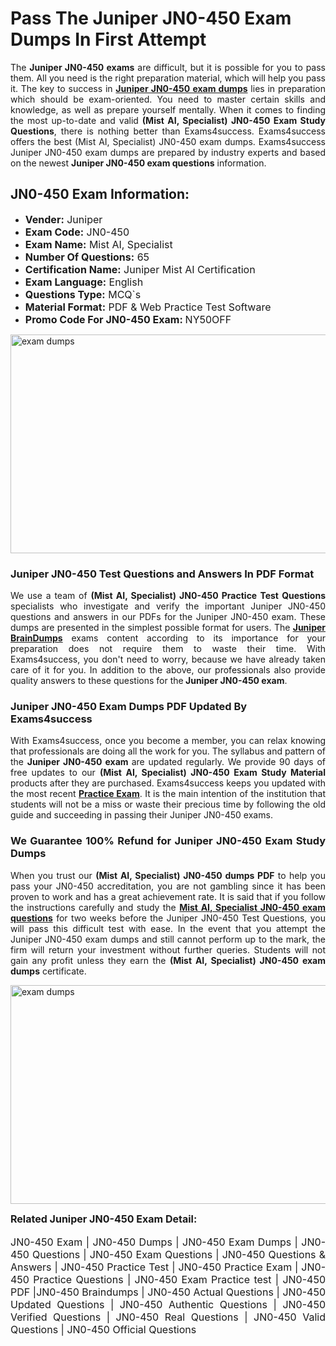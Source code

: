 <h1><strong><strong>Pass The Juniper JN0-450 Exam Dumps In First Attempt</strong></strong></h1> <p style="text-align:justify">The <strong>Juniper JN0-450 exams</strong> are difficult, but it is possible for you to pass them. All you need is the right preparation material, which will help you pass it. The key to success in <a href="https://www.exams4success.com/juniper/jn0-450-pdf-exam-dumps"><strong>Juniper JN0-450 exam dumps</strong></a> lies in preparation which should be exam-oriented. You need to master certain skills and knowledge, as well as prepare yourself mentally. When it comes to finding the most up-to-date and valid <strong>(Mist AI, Specialist) JN0-450 Exam Study Questions</strong>, there is nothing better than Exams4success. Exams4success offers the best (Mist AI, Specialist) JN0-450 exam dumps. Exams4success Juniper JN0-450 exam dumps are prepared by industry experts and based on the newest <strong>Juniper JN0-450 exam questions</strong> information.</p> <h2><strong><strong>JN0-450 Exam Information:</strong></strong></h2> <ul> <li><span style="font-size:16px"><strong>Vender:</strong> Juniper</span></li> <li><span style="font-size:16px"><strong>Exam Code:</strong> JN0-450</span></li> <li><span style="font-size:16px"><strong>Exam Name:</strong> Mist AI, Specialist</span></li> <li><span style="font-size:16px"><strong>Number Of Questions:</strong> 65</span></li> <li><span style="font-size:16px"><strong>Certification Name:</strong> Juniper Mist AI Certification</span></li> <li><span style="font-size:16px"><strong>Exam Language:</strong> English</span></li> <li><span style="font-size:16px"><strong>Questions Type:</strong> MCQ`s</span></li> <li><span style="font-size:16px"><strong>Material Format:</strong> PDF & Web Practice Test Software</span></li> <li><span style="font-size:16px"><strong>Promo Code For JN0-450 Exam: </strong>NY50OFF</span></li> </ul> <p><a href="https://www.exams4success.com/juniper/jn0-450-pdf-exam-dumps" rel="no-follow"><img alt="exam dumps" src="https://www.certcollections.com/uploads/content/infrist1.png" style="height:350px; width:750px" /></a></p> <h3><strong>Juniper JN0-450 Test Questions and Answers In PDF Format</strong></h3> <p style="text-align:justify">We use a team of <strong>(Mist AI, Specialist) JN0-450 Practice Test Questions</strong> specialists who investigate and verify the important Juniper JN0-450 questions and answers in our PDFs for the Juniper JN0-450 exam. These dumps are presented in the simplest possible format for users. The <a href="https://www.exams4success.com/juniper-exam-dumps"><strong>Juniper BrainDumps</strong></a> exams content according to its importance for your preparation does not require them to waste their time. With Exams4success, you don't need to worry, because we have already taken care of it for you. In addition to the above, our professionals also provide quality answers to these questions for the<strong> Juniper JN0-450 exam</strong>.</p> <h3><strong> Juniper JN0-450 Exam Dumps PDF Updated By Exams4success</strong></h3> <p style="text-align:justify">With Exams4success, once you become a member, you can relax knowing that professionals are doing all the work for you. The syllabus and pattern of the <strong>Juniper JN0-450 exam </strong>are updated regularly. We provide 90 days of free updates to our <strong>(Mist AI, Specialist) JN0-450 Exam Study Material</strong> products after they are purchased. Exams4success keeps you updated with the most recent <a href="https://www.exams4success.com/"><strong>Practice Exam</strong></a>. It is the main intention of the institution that students will not be a miss or waste their precious time by following the old guide and succeeding in passing their Juniper JN0-450 exams.</p> <h3 style="text-align:justify"><strong>We Guarantee 100% Refund for Juniper JN0-450 Exam Study Dumps</strong></h3> <p style="text-align:justify">When you trust our <strong>(Mist AI, Specialist) JN0-450 dumps PDF</strong> to help you pass your JN0-450 accreditation, you are not gambling since it has been proven to work and has a great achievement rate. It is said that if you follow the instructions carefully and study the <a href="https://www.exams4success.com/juniper/jn0-450-pdf-exam-dumps"><strong>Mist AI, Specialist JN0-450 exam questions</strong></a> for two weeks before the Juniper JN0-450 Test Questions, you will pass this difficult test with ease. In the event that you attempt the Juniper JN0-450 exam dumps and still cannot perform up to the mark, the firm will return your investment without further queries. Students will not gain any profit unless they earn the <strong>(Mist AI, Specialist) JN0-450 exam dumps</strong> certificate.</p> <p style="text-align:justify"><a href="https://www.exams4success.com/juniper/jn0-450-pdf-exam-dumps" rel="no-follow"><img alt="exam dumps" src="https://www.certcollections.com/uploads/content/free_demo1.png" style="height:350px; width:750px" /></a></p> <p style="text-align:justify"><span style="font-size:16px"><strong>Related Juniper JN0-450 Exam Detail:</strong></span><br /> <br /> <span style="font-size:16px">JN0-450 Exam | JN0-450 Dumps | JN0-450 Exam Dumps | JN0-450 Questions | JN0-450 Exam Questions | JN0-450 Questions & Answers | JN0-450 Practice Test | JN0-450 Practice Exam | JN0-450 Practice Questions | JN0-450 Exam Practice test | JN0-450 PDF |JN0-450 Braindumps | JN0-450 Actual Questions | JN0-450 Updated Questions | JN0-450 Authentic Questions | JN0-450 Verified Questions | JN0-450 Real Questions | JN0-450 Valid Questions | JN0-450 Official Questions</span></p>
